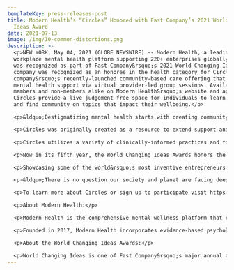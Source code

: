 ```yaml
---
templateKey: press-releases-post
title: Modern Health’s “Circles” Honored with Fast Company’s 2021 World Changing
  Ideas Award
date: 2021-07-13
image: /img/10-common-distortions.png
description: >-
  <p>NEW YORK, May 04, 2021 (GLOBE NEWSWIRE) -- Modern Health, a leading
  workplace mental health platform supporting 220+ enterprises globally, today
  was recognized as part of Fast Company&rsquo;s 2021 World Changing Ideas. The
  company was recognized as an honoree in the health category for Circles, the
  company&rsquo;s recently-launched community-based care offering that provides
  mental health support via virtual provider-led group sessions. Available to
  members and non-members alike on Modern Health&rsquo;s website and app,
  Circles provide a live judgement free space for individuals to learn, share,
  and find community on topics that impact their wellbeing.</p>

  <p>&ldquo;Destigmatizing mental health starts with creating community and conversation to help us know we're not alone in what we're facing," says Alyson Watson, CEO and founder of Modern Health. "We developed Circles as a way to support people through major societal and geopolitical challenges that we face on a day-to-day basis, led by therapists and coaches who understand participants' unique cultural context and community. I'm incredibly proud that Fast Company has recognized Circles for its ability to extend care at scale, while creating safe spaces for people to find community around mental health."</p>

  <p>Circles was originally created as a resource to extend support and relief at scale at the beginning of the COVID-19 pandemic. Since then, it has evolved into one of Modern Health&rsquo;s core care offerings to offer compassionate spaces that support people of different backgrounds and life circumstances. This includes support and healing for specific groups of individuals -- including Circles for Healing Black Communities, Celebrating Transgender Voices, and Healing Asian Communities &ndash; and for individuals with other targeted mental health support needs, like Building Resilience, Quieting Negative Thoughts, Parenting Stress, Coping with Isolation, Managing Stress and Burnout, Building Healthy Habits, and more. Circles has seen immediate success: after one week, 88% of Circles were filled and 53% of registered attendees had signed up for more than one session. In just a few months, Circles have reached over 6,000 people through 250+ group sessions.</p>

  <p>Circles utilizes a variety of clinically-informed practices and formats depending on the subject matter of the group. Members have the flexibility to choose between three Circles formats &ndash; Discussion, Workshop, or Listen &amp; Learn &ndash; based on whether they&rsquo;re looking to share and connect with others, put skills into practice or just observe and learn. For an additional fee, employers looking to bring Circles to their company can request private Circles for their employees, with a range of topics, providers, and themes.</p>

  <p>Now in its fifth year, the World Changing Ideas Awards honors the businesses, policies, projects, and concepts that are actively engaged and deeply committed to pursuing innovation when it comes to solving health and climate crises, social injustice, or economic inequality. This year, there were 33 winners, more than 400 finalists, and more than 800 honorable mentions&mdash;with Health and Wellness, AI &amp; Data among the most popular categories. A panel of eminent Fast Company editors and reporters selected winners and finalists from a pool of more than 4,000 entries across transportation, education, food, politics, technology, and more. Plus, several new categories were added, including Pandemic Response, Urban Design, and Architecture. The 2021 awards feature entries from across the globe, from Brazil to Denmark to Vietnam.</p>

  <p>Showcasing some of the world&rsquo;s most inventive entrepreneurs and companies tackling exigent global challenges, Fast Company&rsquo;s Summer 2021 issue (on newsstands May 10) highlights, among others, a lifesaving bassinet; the world&rsquo;s largest carbon sink, thanks to carbon-eating concrete; 3D-printed schools; an at-home COVID-19 testing kit; a mobile voting app; and the world&rsquo;s cleanest milk.</p>

  <p>&ldquo;There is no question our society and planet are facing deeply troubling times. So, it&rsquo;s important to recognize organizations that are using their ingenuity, impact, design, scalability, and passion to solve these problems,&rdquo; says Stephanie Mehta, editor-in-chief of Fast Company. &ldquo;Our journalists, under the leadership of senior editor Morgan Clendaniel, have discovered some of the most groundbreaking projects that have launched since the start of 2020.&rdquo;</p>

  <p>To learn more about Circles or sign up to participate visit https://circles.modernhealth.com/.</p>

  <p>About Modern Health:</p>

  <p>Modern Health is the comprehensive mental wellness platform that combines the WHO well-being assessment, self-service wellness kits, and a global network of certified coaches and licensed therapists available in 35 languages, all available in a single app. Modern Health empowers employers to lead the charge in acknowledging that mental health is just as important as physical health, destigmatizing the conversation, and increasing accessibility of mental health services for all.</p>

  <p>Founded in 2017, Modern Health incorporates evidence-based psychology principles and seamless technology to serve the needs of companies globally. Headquartered in San Francisco, Modern Health has raised more than $172 million from Founders Fund, Battery Ventures, Felicis Ventures, Kleiner Perkins, Afore Capital, MGV, and 01 Advisors.</p>

  <p>About the World Changing Ideas Awards:</p>

  <p>World Changing Ideas is one of Fast Company&rsquo;s major annual awards programs and is focused on social good, seeking to elevate finished products and brave concepts that make the world better. A panel of judges from across sectors choose winners, finalists, and honorable mentions based on feasibility and the potential for impact. With the goals of awarding ingenuity and fostering innovation, Fast Company draws attention to ideas with great potential and helps them expand their reach to inspire more people to start working on solving the problems that affect us all.</p>
---
```

